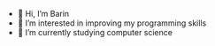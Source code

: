 - 👋 Hi, I’m Barin
- 👀 I’m interested in improving my programming skills
- 🌱 I’m currently studying computer science

